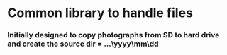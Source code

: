 # Common library to handle files
### Initially designed to copy photographs from SD to hard drive and create the source dir = \...\yyyy\mm\dd